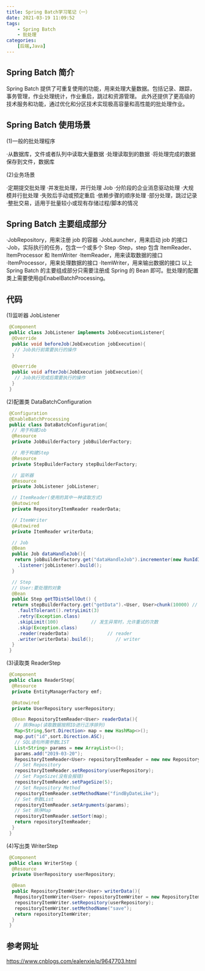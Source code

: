 ```yaml
---
title: Spring Batch学习笔记（一）
date: 2021-03-19 11:09:52
tags: 
	- Spring Batch
	- 批处理
categories: 
	[后端,Java]
---
```


## Spring Batch 简介

Spring Batch 提供了可重复使用的功能，用来处理大量数据。包括记录、跟踪，事务管理，作业处理统计，作业重启，跳过和资源管理。
此外还提供了更高级的技术服务和功能，通过优化和分区技术实现极高容量和高性能的批处理作业。

## Spring Batch 使用场景

(1)一般的批处理程序

·从数据库，文件或者队列中读取大量数据
·处理读取到的数据
·将处理完成的数据保存到文件，数据库

(2)业务场景

·定期提交批处理
·并发批处理，并行处理 Job
·分阶段的企业消息驱动处理
·大规模并行批处理
·失败后手动或预定重启
·依赖步骤的顺序处理
·部分处理，跳过记录
·整批交易，适用于批量较小或现有存储过程/脚本的情况

## Spring Batch 主要组成部分

·JobRepository，用来注册 job 的容器
·JobLauncher，用来启动 job 的接口
·Job，实际执行的任务，包含一个或多个 Step
·Step，step 包含 ItemReader、ItemProcessor 和 ItemWriter
·ItemReader，用来读取数据的接口
·ItemProcessor，用来处理数据的接口
·ItemWriter，用来输出数据的接口
以上 Spring Batch 的主要组成部分只需要注册成 Spring 的 Bean 即可。批处理的配置类上需要使用@EnabelBatchProcessing。

## 代码

(1)监听器 JobListener

```java
 @Component
 public class JobListener implements JobExecutionListener{
  @Override
  public void beforeJob(JobExecution jobExecution){
   // Job执行前需要执行的操作
  }

  @Override
  public void afterJob(JobExecution jobExecution){
   // Job执行完成后需要执行的操作
  }
 }
```

(2)配置类 DataBatchConfiguration

```java
 @Configuration
 @EnableBatchProcessing
 public class DataBatchConfiguration{
  // 用于构建Job
  @Resource
  private JobBuilderFactory jobBuilderFactory;

  // 用于构建Step
  @Resource
  private StepBuilderFactory stepBuilderFactory;

  // 监听器
  @Resource
  private JobListener jobListener;

  // ItemReader(使用的其中一种读取方式)
  @Autowired
  private RepositoryItemReader readerData;

  // ItemWriter
  @Autowired
  private ItemReader writerData;

  // Job
  @Bean
  public Job dataHandleJob(){
   return jobBuilderFactory.get("dataHandleJob").incrementer(new RunIdIncrementer()).start(getDataStep())
    .listener(jobListener).build();
  }

  // Step
  // User:要处理的对象
  @Bean
  public Step getTDistSellOut() {
  return stepBuilderFactory.get("getData").<User, User>chunk(10000) // 一次commit数据的数量
    .faultTolerant().retryLimit(3)
    .retry(Exception.class)
    .skipLimit(100)            // 发生异常时，允许重试的次数
    .skip(Exception.class)
    .reader(readerData)              // reader
    .writer(writerData).build();        // writer
  }
 }
```

(3)读取类 ReaderStep

```java
 @Component
 public class ReaderStep{
  @Resource
  private EntityManagerFactory emf;

  @Autowired
  private UserRepository userRepository;

  @Bean RepositoryItemReader<User> readerData(){
   // 排序map(读取数据按照ID进行正序排列)
   Map<String,Sort.Direction> map = new HashMap<>();
   map.put("id",sort.Direction.ASC);
   // SQL语句所需参数LIST
   List<String> params = new ArrayList<>();
   params.add("2019-03-20");
   RepositoryItemReader<User> repositoryItemReader = new new RepositoryItemReader<>();
   // Set Repository
   repositoryItemReader.setRepository(userRepository);
   // Set PageSize(没有会报错)
   repositoryItemReader.setPageSize(5);
   // Set Repository Method
   repositoryItemReader.setMethodName("findByDateLike");
   // Set 参数List
   repositoryItemReader.setArguments(params);
   // Set 排序Map
   repositoryItemReader.setSort(map);
   return repositoryItemReader;
  }
 }
```

(4)写出类 WriterStep

```java
 @Component
 public class WriterStep {
  @Resource
  private UserRepository userRepository;

  @Bean
  public RepositoryItemWriter<User> writerData(){
   RepositoryItemWriter<User> repositoryItemWriter = new RepositoryItemWriter<>();
   repositoryItemWriter.setRepository(userRepository);
   repositoryItemWriter.setMethodName("save");
   return repositoryItemWriter;
  }
 }
```

## 参考网址

<https://www.cnblogs.com/ealenxie/p/9647703.html>
